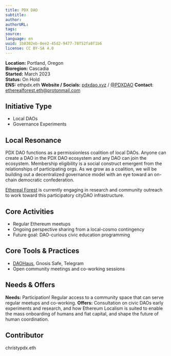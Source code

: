 ```yaml
---
title: PDX DAO
subtitle: 
author: 
authorURL: 
tags: 
source: 
language: en
uuid: 1b8302eb-8ee2-45d2-9477-78f52fa8f1b6
license: CC BY-SA 4.0
---
```

**Location:** Portland, Oregon  
**Bioregion:** Cascadia  
**Started:** March 2023  
**Status:** On Hold  
**ENS:** ethpdx.eth
**Website / Socials:** [pdxdao.xyz](https://pdxdao.xyz) / [@PDXDAO](https://twitter.com/pdxdao)
**Contact**: etherealforest.eth@protonmail.com

## Initiative Type  
- Local DAOs  
- Governance Experiments  

## Local Resonance  
PDX DAO functions as a permissionless coalition of local DAOs. Anyone can create a DAO in the PDX DAO ecosystem and any DAO can join the ecosystem. Membership eligibility is a social construct emergent from the relationships of participating orgs. As we grow as a coalition, we will be building out a decentralized governance model with an eye toward an on-chain democratic confederation.

[Ethereal Forest](https://twitter.com/EthForestDAO) is currently engaging in research and community outreach to work toward this participatory cityDAO infrastructure.

## Core Activities  
- Regular Ethereum meetups  
- Ongoing perspective sharing from a local-cosmo contingency  
- Future goal: DAO-curious civic education programming

## Core Tools & Practices  
- [DAOHaus](https://daohaus.club), Gnosis Safe, Telegram  
- Open community meetings and co-working sessions

## Needs & Offers  
**Needs:** Participation! Regular access to a community space that can serve regular meetups and co-working.
**Offers:** Consultation on civic DAOs early experiments and research, and how Ethereum Localism is suited to enable the mass onboarding of humans and fiat capital, and shape the future of human coordination.

## Contributor  
christypdx.eth
